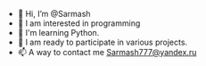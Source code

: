 - 👋 Hi, I’m @Sarmash
- 👀 I am interested in programming
- 🌱 I'm learning Python.
- 💞️ I am ready to participate in various projects.
- 📫 A way to contact me Sarmash777@yandex.ru
